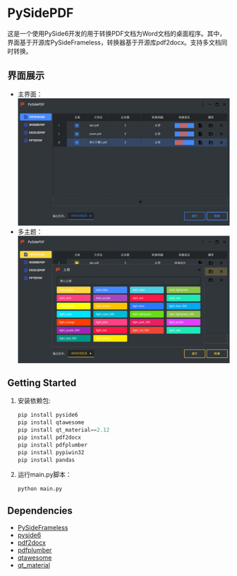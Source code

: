 # PySidePDF

这是一个使用PySide6开发的用于转换PDF文档为Word文档的桌面程序。其中，界面基于开源库PySideFrameless，转换器基于开源库pdf2docx。支持多文档同时转换。

## 界面展示

* 主界面：![主界面](image/main.png)
* 多主题：![多主题](image/theme.png)

## Getting Started

1. 安装依赖包:

   ```python
   pip install pyside6
   pip install qtawesome
   pip install qt_material==2.12
   pip install pdf2docx
   pip install pdfplumber
   pip install pypiwin32
   pip install pandas
   ```
2. 运行main.py脚本：

   ```python
   python main.py
   ```

## Dependencies

* [PySideFrameless](https://github.com/iounce/PySideFrameless)
* [pyside6](https://doc.qt.io/qtforpython/index.html)
* [pdf2docx](https://github.com/dothinking/pdf2docx)
* [pdfplumber](https://github.com/jsvine/pdfplumber)
* [qtawesome](https://github.com/spyder-ide/qtawesome)
* [qt_material](https://github.com/UN-GCPDS/qt-material)
